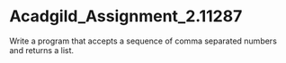 # Acadgild_Assignment_2.11287
Write a program that accepts a sequence of comma separated numbers and returns a list.

